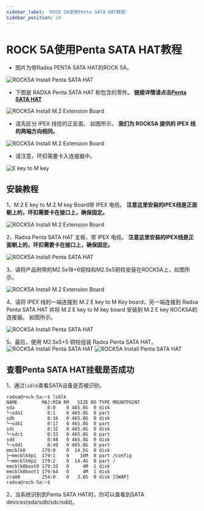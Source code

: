 ```yaml
---
sidebar_label: 'ROCK 5A使用Penta SATA HAT教程'
sidebar_position: 20
---
```


# ROCK 5A使用Penta SATA HAT教程

- 图片为带Radxa PENTA SATA HAT的ROCK 5A。

![ROCK5A Install Penta SATA HAT](/img/rock5a/rock5a-penta-sata-hat-05.webp)

- 下图是 RADXA Penta SATA HAT 和包含的零件。
**链接详情请点击[Penta SATA HAT](../../../accessories/penta-sata-hat)**

![ROCK5A Install M.2 Extension Board](/img/accessories/penta-sata-hat-01.webp)

- 请先区分 IPEX 线缆的正反面。 如图所示。 **我们为 ROCK5A 提供的 IPEX 线的两端方向相同。**

![ROCK5A Install M.2 Extension Board](/img/accessories/m2-extension-board-04.webp)

- 请注意，环扣需要卡入连接器中。

![E key to M key](/img/accessories/ekey-to-mkey-01.webp)

## 安装教程

1、M.2 E key to M.2 M key Board带 IPEX 电缆。 **注意这里安装的IPEX线是正面朝上的，环扣需要卡在接口上，确保固定。**

![ROCK5A Install M.2 Extension Board](/img/accessories/m2-extension-board-02.webp)

2、Radxa Penta SATA HAT 主板，带 IPEX 电缆。 **注意这里安装的IPEX线是正面朝上的，环扣需要卡在接口上，确保固定。**

![ROCK5A Install Penta SATA HAT](/img/rock5a/rock5a-penta-sata-hat-04.webp)

3、请将产品附带的M2.5x18+6铜柱和M2.5x5铜柱安装在ROCK5A上，如图所示。

![ROCK5A Install M.2 Extension Board](/img/rock5a/rock5a-m2-extension-board-04.webp)

4、请将 IPEX 线的一端连接到 M.2 E key to M Key board，另一端连接到 Radxa Penta SATA HAT 并将 M.2 E key to M key board 安装到 M.2 E key ROCK5A的连接器。 如图所示。

![ROCK5A Install Penta SATA HAT](/img/rock5a/rock5a-penta-sata-hat-03.webp)

5、最后，使用 M2.5x5+5 铜柱组装 Radxa Penta SATA HAT。
![ROCK5A Install Penta SATA HAT](/img/rock5a/rock5a-penta-sata-hat-01.webp)
![ROCK5A Install Penta SATA HAT](/img/rock5a/rock5a-penta-sata-hat-02.webp)

## 查看Penta SATA HAT挂载是否成功

1、通过```lsblk```查看SATA设备是否被识别。

```
radxa@rock-5a:~$ lsblk
NAME         MAJ:MIN RM   SIZE RO TYPE MOUNTPOINT
sda            8:0    0 465.8G  0 disk 
└─sda1         8:1    0 465.8G  0 part 
sdb            8:16   0 465.8G  0 disk 
└─sdb1         8:17   0 465.8G  0 part 
sdc            8:32   0 465.8G  0 disk 
└─sdc1         8:33   0 465.8G  0 part 
sdd            8:48   0 465.8G  0 disk 
└─sdd1         8:49   0 465.8G  0 part 
mmcblk0      179:0    0  14.5G  0 disk 
├─mmcblk0p1  179:1    0    16M  0 part /config
└─mmcblk0p2  179:2    0  14.4G  0 part /
mmcblk0boot0 179:32   0     4M  1 disk 
mmcblk0boot1 179:64   0     4M  1 disk 
zram0        254:0    0   3.8G  0 disk [SWAP]
radxa@rock-5a:~$ 
```

2、当系统识别到Penta SATA HAT时，你可以查看到SATA devices(sda/sdb/sdc/sdd)。

